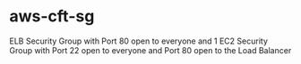# aws-cft-sg
ELB Security Group with Port 80 open to everyone and 1 EC2 Security Group with Port 22 open to everyone and Port 80 open to the Load Balancer
